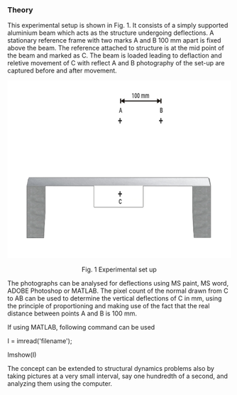 ### Theory

This experimental setup is shown in Fig. 1. It consists of a simply supported aluminium beam which acts as
the structure undergoing deflections. A stationary reference frame with two marks A and B 100 mm apart is
fixed above the beam. The reference attached to structure is at the mid point of the beam and marked as C. The beam is loaded leading to deflaction and reletive movement of C with reflect A and B photography of the set-up are captured before and after movement. 
<!-- The beam is loaded at regular intervals of one hour throughout the day with varying loads, resulting in
varying deflections.  -->


<center><img src="images/1.jpg" height="400px">

Fig. 1 Experimental set up </center>

The photographs can be analysed for deflections using MS paint, MS word, ADOBE Photoshop or
MATLAB. The pixel count of the normal drawn from C to AB can be used to determine the vertical
deflections of C in mm, using the principle of proportioning and making use of the fact that the real
distance between points A and B is 100 mm.


If using MATLAB, following command can be used

I = imread('filename');

Imshow(I)

The concept can be extended to structural dynamics problems also by taking pictures at a very small
interval, say one hundredth of a second, and analyzing them using the computer.
